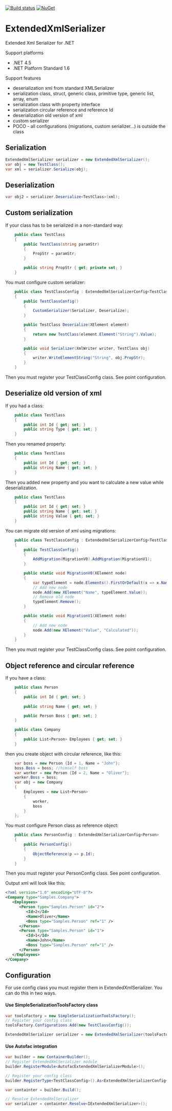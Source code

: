 [![Build status](https://ci.appveyor.com/api/projects/status/9u1w8cyyr22kbcwi?svg=true)](https://ci.appveyor.com/project/wojtpl2/extendedxmlserializer) [![NuGet](https://img.shields.io/nuget/v/ExtendedXmlSerializer.svg)](https://www.nuget.org/packages/ExtendedXmlSerializer/)
# ExtendedXmlSerializer
Extended Xml Serializer for .NET

Support platforms
* .NET 4.5 
* .NET Platform Standard 1.6

Support features
* deserialization xml from standard XMLSerializer
* serialization class, struct, generic class, primitive type, generic list, array, enum
* serialization class with property interface
* serialization circular reference and reference Id
* deserialization old version of xml
* custom serializer
* POCO - all configurations (migrations, custom serializer...) is outside the class

## Serialization
```csharp
ExtendedXmlSerializer serializer = new ExtendedXmlSerializer();
var obj = new TestClass();
var xml = serializer.Serialize(obj);
```

## Deserialization
```csharp
var obj2 = serializer.Deserialize<TestClass>(xml);
```

## Custom serialization
If your class has to be serialized in a non-standard way:
```csharp
    public class TestClass
    {
        public TestClass(string paramStr)
        {
            PropStr = paramStr;
        }

        public string PropStr { get; private set; }
    }
```
You must configure custom serializer:
```csharp
	public class TestClassConfig : ExtendedXmlSerializerConfig<TestClass>
    {
        public TestClassConfig()
        {
            CustomSerializer(Serializer, Deserialize);
        }

        public TestClass Deserialize(XElement element)
        {
            return new TestClass(element.Element("String").Value);
        }

        public void Serializer(XmlWriter writer, TestClass obj)
        {
            writer.WriteElementString("String", obj.PropStr);
        }
    }
```
Then you must register your TestClassConfig class. See point configuration.

## Deserialize old version of xml
If you had a class:
```csharp
    public class TestClass
    {
        public int Id { get; set; }
        public string Type { get; set; } 
    }
```
Then you renamed property:
```csharp
    public class TestClass
    {
        public int Id { get; set; }
        public string Name { get; set; } 
    }
```
Then you added new property and you want to calculate a new value while deserialization.
```csharp
    public class TestClass
    {
        public int Id { get; set; }
        public string Name { get; set; } 
        public string Value { get; set; }
    }
```

You can migrate old version of xml using migrations:
```csharp
	public class TestClassConfig : ExtendedXmlSerializerConfig<TestClass>
    {
        public TestClassConfig()
        {
            AddMigration(MigrationV0).AddMigration(MigrationV1);
        }

        public static void MigrationV0(XElement node)
        {
            var typeElement = node.Elements().FirstOrDefault(x => x.Name == "Type");
            // Add new node
            node.Add(new XElement("Name", typeElement.Value));
            // Remove old node
            typeElement.Remove();
        }

        public static void MigrationV1(XElement node)
        {
            // Add new node
            node.Add(new XElement("Value", "Calculated"));
        }
    }
```
Then you must register your TestClassConfig class. See point configuration.

## Object reference and circular reference
If you have a class:
```csharp
    public class Person
    {
        public int Id { get; set; }
     
	    public string Name { get; set; }

        public Person Boss { get; set; }
    }

    public class Company
    {
        public List<Person> Employees { get; set; }
    }
```

then you create object with circular reference, like this:
```csharp
    var boss = new Person {Id = 1, Name = "John"};
    boss.Boss = boss; //himself boss
    var worker = new Person {Id = 2, Name = "Oliver"};
    worker.Boss = boss;
    var obj = new Company
    {
        Employees = new List<Person>
        {
            worker,
            boss
        }
    };
```

You must configure Person class as reference object:
```csharp
    public class PersonConfig : ExtendedXmlSerializerConfig<Person>
    {
        public PersonConfig()
        {
            ObjectReference(p => p.Id);
        }
    }
```
Then you must register your PersonConfig class. See point configuration.

Output xml will look like this:
```xml
<?xml version="1.0" encoding="UTF-8"?>
<Company type="Samples.Company">
   <Employees>
      <Person type="Samples.Person" id="2">
         <Id>2</Id>
         <Name>Oliver</Name>
         <Boss type="Samples.Person" ref="1" />
      </Person>
      <Person type="Samples.Person" id="1">
         <Id>1</Id>
         <Name>John</Name>
         <Boss type="Samples.Person" ref="1" />
      </Person>
   </Employees>
</Company>
```

## Configuration
For use config class you must register them in ExtendedXmlSerializer. You can do this in two ways.

#### Use SimpleSerializationToolsFactory class
```csharp
var toolsFactory = new SimpleSerializationToolsFactory();
// Register your config class
toolsFactory.Configurations.Add(new TestClassConfig());

ExtendedXmlSerializer serializer = new ExtendedXmlSerializer(toolsFactory);
```

#### Use Autofac integration
```csharp
var builder = new ContainerBuilder();
// Register ExtendedXmlSerializer module
builder.RegisterModule<AutofacExtendedXmlSerializerModule>();

// Register your config class
builder.RegisterType<TestClassConfig>().As<ExtendedXmlSerializerConfig<TestClass>>().SingleInstance();

var containter = builder.Build();

// Resolve ExtendedXmlSerializer
var serializer = containter.Resolve<IExtendedXmlSerializer>();
```


